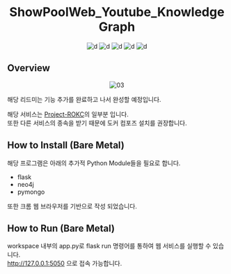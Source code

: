 <div align="center">

<h1>ShowPoolWeb_Youtube_KnowledgeGraph</h1>

![d](https://img.shields.io/badge/-Python3-3776AB?style=flat-square&logo=python&logoColor=FFFFFF) ![d](https://img.shields.io/badge/-Flask-000000?style=flat-square&logo=flask&logoColor=FFFFFF)  ![d](https://img.shields.io/badge/-Neo4j-4581C3?style=flat-square&logo=neo4j&logoColor=FFFFFF) ![d](https://img.shields.io/badge/-MongoDB-47A248?style=flat-square&logo=Mongodb&logoColor=FFFFFF)  ![d](https://img.shields.io/badge/-Javascript-F7DF1E?style=flat-square&logo=javascript&logoColor=FFFFFF)

</div>

## Overview

<div align="center">

![03](https://user-images.githubusercontent.com/24387014/209906492-20388a10-0910-40ea-8050-1051c69b349d.gif)  

</div>

해당 리드미는 기능 추가를 완료하고 나서 완성할 예정입니다.

해당 서비스는 [Project-ROKC](https://github.com/BonhyeonGu/Project-ROKC)의 일부분 입니다.  
또한 다른 서비스의 종속을 받기 때문에 도커 컴포즈 설치를 권장합니다.


## How to Install (Bare Metal)

해당 프로그램은 아래의 추가적 Python Module들을 필요로 합니다.

 - flask
 - neo4j
 - pymongo

또한 크롬 웹 브라우저를 기반으로 작성 되었습니다.

## How to Run (Bare Metal)

workspace 내부의 app.py로 flask run 명령어를 통하여 웹 서비스를 실행할 수 있습니다.  
http://127.0.0.1:5050 으로 접속 가능합니다.
